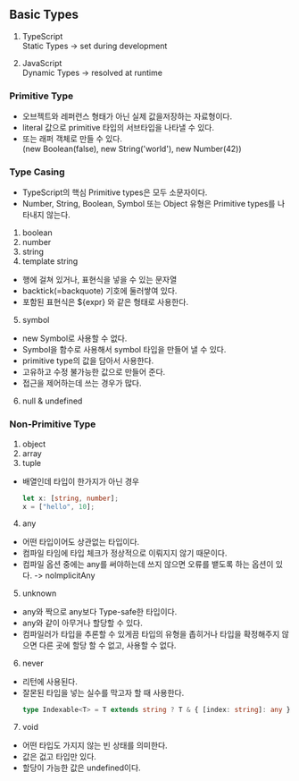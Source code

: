 ## Basic Types
1. TypeScript  
Static Types -> set during development  

2. JavaScript  
Dynamic Types -> resolved at runtime 

### Primitive Type
- 오브젝트와 레퍼런스 형태가 아닌 실제 값을저장하는 자료형이다.
- literal 값으로 primitive 타입의 서브타입을 나타낼 수 있다.
- 또는 래퍼 객체로 만들 수 있다.  
(new Boolean(false), new String('world'), new Number(42))

### Type Casing
- TypeScript의 핵심 Primitive types은 모두 소문자이다.
- Number, String, Boolean, Symbol 또는 Object 유형은 Primitive types를 나타내지 않는다.

1. boolean
2. number
3. string
4. template string
  - 행에 걸쳐 있거나, 표현식을 넣을 수 있는 문자열
  - backtick(=backquote) 기호에 둘러쌓여 있다.
  - 포함된 표현식은 ${expr} 와 같은 형태로 사용한다.
5. symbol
  - new Symbol로 사용할 수 없다.
  - Symbol을 함수로 사용해서 symbol 타입을 만들어 낼 수 있다.
  - primitive type의 값을 담아서 사용한다.
  - 고유하고 수정 불가능한 값으로 만들어 준다.
  - 접근을 제어하는데 쓰는 경우가 많다.
6. null & undefined

### Non-Primitive Type
1. object
2. array
3. tuple
  - 배열인데 타입이 한가지가 아닌 경우
    ```ts
    let x: [string, number];
    x = ["hello", 10];
    ```
4. any
  - 어떤 타입이어도 상관없는 타입이다.
  - 컴파일 타임에 타입 체크가 정상적으로 이뤄지지 않기 때문이다.
  - 컴파일 옵션 중에는 any를 써야하는데 쓰지 않으면 오류를 뱉도록 하는 옵션이 있다. -> nolmplicitAny
5. unknown
  - any와 짝으로 any보다 Type-safe한 타입이다.
  - any와 같이 아무거나 할당할 수 있다.
  - 컴파일러가 타입을 추론할 수 있게끔 타입의 유형을 좁히거나 타입을 확정해주지 않으면 다른 곳에 할당 할 수 없고, 사용할 수 없다.
6. never
  - 리턴에 사용된다.
  - 잘몬된 타입을 넣는 실수를 막고자 할 때 사용한다.
    ```ts
    type Indexable<T> = T extends string ? T & { [index: string]: any } : never;
    ```
7. void
  - 어떤 타입도 가지지 않는 빈 상태를 의미한다.
  - 값은 겂고 타입만 있다.
  - 할당이 가능한 값은 undefined이다.
  
